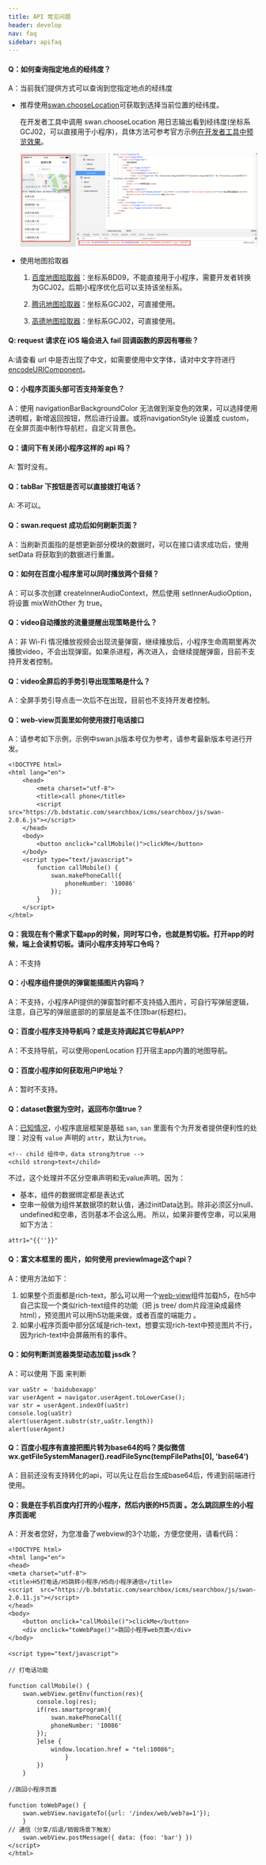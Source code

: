 ```yaml
---
title: API 常见问题
header: develop
nav: faq
sidebar: apifaq
---
```


#### Q：如何查询指定地点的经纬度？

A：当前我们提供方式可以查询到您指定地点的经纬度

* 推荐使用[swan.chooseLocation](https://smartprogram.baidu.com/docs/develop/api/location_get/#swan-chooseLocation/)可获取到选择当前位置的经纬度。

    在开发者工具中调用 swan.chooseLocation 用日志输出看到经纬度(坐标系GCJ02，可以直接用于小程序)，具体方法可参考官方示例[在开发者工具中预览效果](swanide://fragment/09f8e00c2d4fd069e5001041293d07191557727424300)。

    ![](../../../img/faq/apifaq0916.png)

* 使用地图拾取器

    1. [百度地图拾取器](http://api.map.baidu.com/lbsapi/getpoint/index.html)：坐标系BD09，不能直接用于小程序，需要开发者转换为GCJ02。后期小程序优化后可以支持该坐标系。      

    2. [腾讯地图拾取器](https://lbs.qq.com/tool/getpoint/)：坐标系GCJ02，可直接使用。

    3. [高德地图拾取器](https://lbs.amap.com/console/show/picker)：坐标系GCJ02，可直接使用。


####  Q: request 请求在 iOS 端会进入 fail 回调函数的原因有哪些？

A:请查看 url 中是否出现了中文，如需要使用中文字体，请对中文字符进行 [encodeURIComponent](http://smartprogram.baidu.com/docs/develop/api/net_request/)。




#### Q：小程序页面头部可否支持渐变色？

A：使用 navigationBarBackgroundColor 无法做到渐变色的效果，可以选择使用透明框，新增返回按钮，然后进行设置。或将navigationStyle 设置成 custom，在全屏页面中制作导航栏，自定义背景色。

#### Q：请问下有关闭小程序这样的 api 吗？ 

A: 暂时没有。

#### Q：tabBar 下按钮是否可以直接拨打电话？

A: 不可以。



#### Q：swan.request 成功后如何刷新页面？

A：当刷新页面指的是想更新部分模块的数据时，可以在接口请求成功后，使用 setData 将获取到的数据进行重置。

#### Q：如何在百度小程序里可以同时播放两个音频？

A：可以多次创建 createInnerAudioContext，然后使用 setInnerAudioOption，将设置 mixWithOther 为 true。



####  Q：video自动播放的流量提醒出现策略是什么？

A：非 Wi-Fi 情况播放视频会出现流量弹窗，继续播放后，小程序生命周期里再次播放video，不会出现弹窗。如果杀进程，再次进入，会继续提醒弹窗，目前不支持开发者控制。

#### Q：video全屏后的手势引导出现策略是什么？

A：全屏手势引导点击一次后不在出现，目前也不支持开发者控制。

####  Q：web-view页面里如何使用拨打电话接口

A：请参考如下示例，示例中swan.js版本号仅为参考，请参考最新版本号进行开发。
```
<!DOCTYPE html>
<html lang="en">
    <head>
        <meta charset="utf-8">
        <title>call phone</title>
        <script  src="https://b.bdstatic.com/searchbox/icms/searchbox/js/swan-2.0.6.js"></script>
    </head>
    <body>
        <button onclick="callMobile()">clickMe</button>
    </body>
    <script type="text/javascript">
        function callMobile() {
            swan.makePhoneCall({
                phoneNumber: '10086' 
            });
        }
    </script>
</html>
```

#### Q：我现在有个需求下载app的时候，同时写口令，也就是剪切板。打开app的时候，端上会读剪切板。请问小程序支持写口令吗？

A：不支持

#### Q：小程序组件提供的弹窗能插图片内容吗？

A：不支持，小程序API提供的弹窗暂时都不支持插入图片，可自行写弹层逻辑，注意，自己写的弹层底部的的蒙层是盖不住顶bar(标题栏)。

####  Q：百度小程序支持导航吗？或是支持调起其它导航APP?

A：不支持导航，可以使用openLocation 打开宿主app内置的地图导航。

#### Q：百度小程序如何获取用户IP地址？

A：暂时不支持。

#### Q：dataset数据为空时，返回布尔值true？

A：[已知情况](https://github.com/baidu/san/commit/b4b044cfa27782e524995278809b3d8a9fb3b193)，小程序底层框架是基础 `san`, `san` 里面有个为开发者提供便利性的处理：对没有 `value` 声明的 `attr`，默认为`true`。
```
<!-- child 组件中，data strong为true -->
<child strong>text</child>
```
不过，这个处理并不区分空串声明和无value声明。因为：

- 基本，组件的数据绑定都是表达式
- 空串一般做为组件某数据项的默认值，通过initData达到。除非必须区分null、undefined和空串，否则基本不会这么用。
所以，如果非要传空串，可以采用如下方法：
```
attr1="{{''}}"
```

#### Q：富文本框里的<img> 图片，如何使用 previewImage这个api？

A：使用方法如下：
1. 如果整个页面都是rich-text，那么可以用一个[web-view](https://smartprogram.baidu.com/docs/develop/component/open/#web-view/)组件加载h5，在h5中自己实现一个类似rich-text组件的功能（把 js tree/ dom片段渲染成最终 html），预览图片可以用h5功能来做，或者百度的端能力
。
2. 如果小程序页面中部分区域是rich-text，想要实现rich-text中预览图片不行，因为rich-text中会屏蔽所有的事件。

#### Q：如何判断浏览器类型动态加载 jssdk？

A：可以使用  下面 来判断
```
var uaStr = 'baiduboxapp'
var userAgent = navigator.userAgent.toLowerCase();
var str = userAgent.indexOf(uaStr)
console.log(uaStr)
alert(userAgent.substr(str,uaStr.length))
alert(userAgent)
```

#### Q：百度小程序有直接把图片转为base64的吗？类似微信wx.getFileSystemManager().readFileSync(tempFilePaths[0], 'base64')

A：目前还没有支持转化的api，可以先让在后台生成base64后，传递到前端进行使用。 

#### Q：我是在手机百度内打开的小程序，然后内嵌的H5页面 。怎么跳回原生的小程序页面呢

A：开发者您好，为您准备了webview的3个功能，方便您使用，请看代码：

```
<!DOCTYPE html>
<html lang="en">
<head>
<meta charset="utf-8">
<title>H5打电话/H5跳转小程序/H5向小程序通信</title>
<script  src="https://b.bdstatic.com/searchbox/icms/searchbox/js/swan-2.0.11.js"></script>
</head>
<body>
    <button onclick="callMobile()">clickMe</button>
    <div onclick="toWebPage()">跳回小程序web页面</div>
</body>

<script type="text/javascript">

// 打电话功能

function callMobile() {
    swan.webView.getEnv(function(res){
        console.log(res);
        if(res.smartprogram){
            swan.makePhoneCall({
            phoneNumber: '10086'
        });
        }else {
            window.location.href = "tel:10086";
                }
        })
    }

//跳回小程序页面

function toWebPage() {
    swan.webView.navigateTo({url: '/index/web/web?a=1'});
    }
// 通信（分享/后退/销毁场景下触发）
    swan.webView.postMessage({ data: {foo: 'bar'} })
</script>
</html>

```


